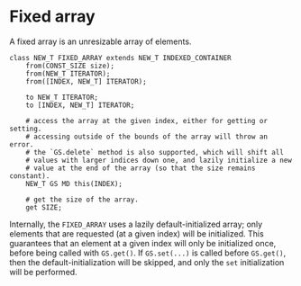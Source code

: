 # Fixed array

A fixed array is an unresizable array of elements.

```
class NEW_T FIXED_ARRAY extends NEW_T INDEXED_CONTAINER
    from(CONST_SIZE size);
    from(NEW_T ITERATOR);
    from([INDEX, NEW_T] ITERATOR);

    to NEW_T ITERATOR;
    to [INDEX, NEW_T] ITERATOR;

    # access the array at the given index, either for getting or setting.
    # accessing outside of the bounds of the array will throw an error.
    # the `GS.delete` method is also supported, which will shift all
    # values with larger indices down one, and lazily initialize a new
    # value at the end of the array (so that the size remains constant).
    NEW_T GS MD this(INDEX);

    # get the size of the array.
    get SIZE;
```

Internally, the `FIXED_ARRAY` uses a lazily default-initialized array;
only elements that are requested (at a given index) will be initialized.
This guarantees that an element at a given index will only be initialized
once, before being called with `GS.get()`.  If `GS.set(...)` is called
before `GS.get()`, then the default-initialization will be skipped, and
only the `set` initialization will be performed.
